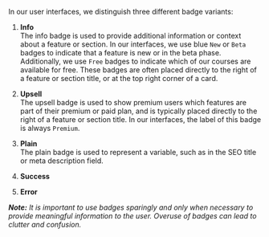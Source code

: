 In our user interfaces, we distinguish three different badge variants:

1. **Info**<br>
The info badge is used to provide additional information or context about a feature or section. In our interfaces, we use blue `New` or `Beta` badges to indicate that a feature is new or in the beta phase. Additionally, we use `Free` badges to indicate which of our courses are available for free. These badges are often placed directly to the right of a feature or section title, or at the top right corner of a card.

2. **Upsell**<br>
The upsell badge is used to show premium users which features are part of their premium or paid plan, and is typically placed directly to the right of a feature or section title. In our interfaces, the label of this badge is always `Premium`.

3. **Plain**<br>
The plain badge is used to represent a variable, such as in the SEO title or meta description field.

4. **Success**<br>

5. **Error**<br>

_**Note:** It is important to use badges sparingly and only when necessary to provide meaningful information to the user. Overuse of badges can lead to clutter and confusion._
